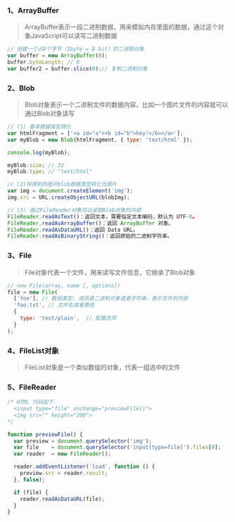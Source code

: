 ### 1、ArrayBuffer

> ArrayBuffer表示一段二进制数据，用来模拟内存里面的数据，通过这个对象JavaScript可以读写二进制数据

```javascript
// 创建一个占8个字节（1byte = 8 bit）的二进制对象
var buffer = new ArrayBuffer(8);
buffer.byteLength; // 8  
var buffer2 = buffer.slice(0);// 复制二进制对象
```

### 2、Blob

> Blob对象表示一个二进制文件的数据内容，比如一个图片文件的内容就可以通过Blob对象读写

```JavaScript
// (1) 基本数据类型转化
var htmlFragment = ['<a id="a"><b id="b">hey!</b></a>'];
var myBlob = new Blob(htmlFragment, { type: 'text/html' });

console.log(myBlob);

myBlob.size; // 32
myBlob.type; // "text/html"

// (2)将得到的图片blob数据类型转化为图片
var img = document.createElement('img');
img.src = URL.createObjectURL(blobImg);

// (3) 通过FileReader对象可以读取Blob对象的内容
FileReader.readAsText()：返回文本，需要指定文本编码，默认为 UTF-8。
FileReader.readAsArrayBuffer()：返回 ArrayBuffer 对象。
FileReader.readAsDataURL()：返回 Data URL。
FileReader.readAsBinaryString()：返回原始的二进制字符串。
```

### 3、File

> File对象代表一个文件，用来读写文件信息，它继承了Blob对象

```javascript
// new File(array, name [, options])
file = new File(
  ['foo'], // 数组类型: 成员是二进制对象或者字符串，表示文件的内容
  'foo.txt', // 文件名或者路径
  {
    type: 'text/plain',  // 配置选项
  }
);
```

### 4、FileList对象

> FileList对象是一个类似数组的对象，代表一组选中的文件

### 5、FileReader

```JavaScript
/* HTML 代码如下
  <input type="file" onchange="previewFile()">
  <img src="" height="200">
*/

function previewFile() {
  var preview = document.querySelector('img');
  var file    = document.querySelector('input[type=file]').files[0];
  var reader  = new FileReader();

  reader.addEventListener('load', function () {
    preview.src = reader.result;
  }, false);

  if (file) {
    reader.readAsDataURL(file);
  }
}
```

